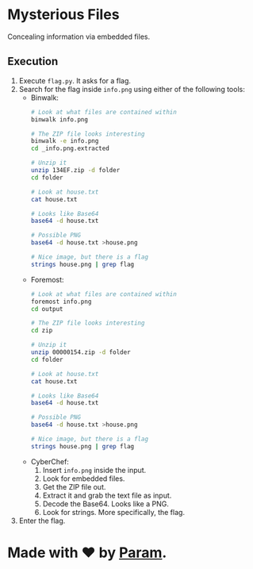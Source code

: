 # Mysterious Files
Concealing information via embedded files.

## Execution
1. Execute `flag.py`. It asks for a flag.
2. Search for the flag inside `info.png` using
   either of the following tools:
   - Binwalk:
     ```bash
     # Look at what files are contained within
     binwalk info.png

     # The ZIP file looks interesting
     binwalk -e info.png
     cd _info.png.extracted

     # Unzip it
     unzip 134EF.zip -d folder
     cd folder

     # Look at house.txt
     cat house.txt

     # Looks like Base64
     base64 -d house.txt

     # Possible PNG
     base64 -d house.txt >house.png

     # Nice image, but there is a flag
     strings house.png | grep flag
     ```
   - Foremost:
     ```bash
     # Look at what files are contained within
     foremost info.png
     cd output

     # The ZIP file looks interesting
     cd zip

     # Unzip it
     unzip 00000154.zip -d folder
     cd folder

     # Look at house.txt
     cat house.txt

     # Looks like Base64
     base64 -d house.txt

     # Possible PNG
     base64 -d house.txt >house.png

     # Nice image, but there is a flag
     strings house.png | grep flag
     ```
   - CyberChef:
     1. Insert `info.png` inside the input.
     2. Look for embedded files.
     3. Get the ZIP file out.
     4. Extract it and grab the text file as input.
     5. Decode the Base64. Looks like a PNG.
     6. Look for strings. More specifically, the flag.
3. Enter the flag.

# Made with ❤ by [Param](https://www.paramsid.com).